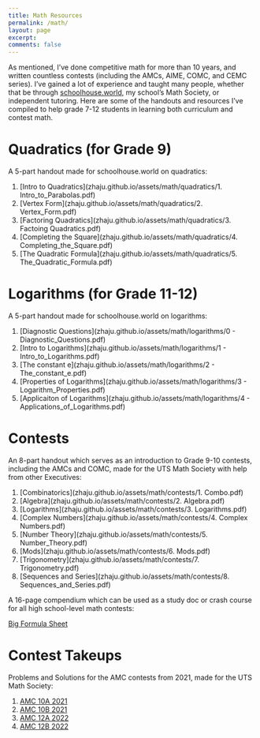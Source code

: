 ```yaml
---
title: Math Resources
permalink: /math/
layout: page
excerpt: 
comments: false
---
```


As mentioned, I’ve done competitive math for more than 10 years, and written countless contests (including the AMCs, AIME, COMC, and CEMC series). I’ve gained a lot of experience and taught many people, whether that be through [schoolhouse.world](https://schoolhouse.world/), my school’s Math Society, or independent tutoring. Here are some of the handouts and resources I’ve compiled to help grade 7-12 students in learning both curriculum and contest math.

# Quadratics (for Grade 9)
A 5-part handout made for schoolhouse.world on quadratics:
1. [Intro to Quadratics](zhaju.github.io/assets/math/quadratics/1. Intro_to_Parabolas.pdf)
2. [Vertex Form](zhaju.github.io/assets/math/quadratics/2. Vertex_Form.pdf)
3. [Factoring Quadratics](zhaju.github.io/assets/math/quadratics/3. Factoing Quadratics.pdf)
4. [Completing the Square](zhaju.github.io/assets/math/quadratics/4. Completing_the_Square.pdf)
5. [The Quadratic Formula](zhaju.github.io/assets/math/quadratics/5. The_Quadratic_Formula.pdf)

# Logarithms (for Grade 11-12)
A 5-part handout made for schoolhouse.world on logarithms:
1. [Diagnostic Questions](zhaju.github.io/assets/math/logarithms/0 - Diagnostic_Questions.pdf)
2. [Intro to Logarithms](zhaju.github.io/assets/math/logarithms/1 - Intro_to_Logarithms.pdf)
3. [The constant e](zhaju.github.io/assets/math/logarithms/2 - The_constant_e.pdf)
4. [Properties of Logarithms](zhaju.github.io/assets/math/logarithms/3 - Logarithm_Properties.pdf)
5. [Applicaiton of Logarithms](zhaju.github.io/assets/math/logarithms/4 - Applications_of_Logarithms.pdf)

# Contests
An 8-part handout which serves as an introduction to Grade 9-10 contests, including the AMCs and COMC, made for the UTS Math Society with help from other Executives:
1. [Combinatorics](zhaju.github.io/assets/math/contests/1. Combo.pdf)
2. [Algebra](zhaju.github.io/assets/math/contests/2. Algebra.pdf)
3. [Logarithms](zhaju.github.io/assets/math/contests/3. Logarithms.pdf)
4. [Complex Numbers](zhaju.github.io/assets/math/contests/4. Complex Numbers.pdf)
5. [Number Theory](zhaju.github.io/assets/math/contests/5. Number_Theory.pdf)
6. [Mods](zhaju.github.io/assets/math/contests/6. Mods.pdf)
7. [Trigonometry](zhaju.github.io/assets/math/contests/7. Trigonometry.pdf)
8. [Sequences and Series](zhaju.github.io/assets/math/contests/8. Sequences_and_Series.pdf)

A 16-page compendium which can be used as a study doc or crash course for all high school-level math contests:

[Big Formula Sheet](zhaju.github.io/assets/math/Big_Formula_Sheet.pdf)

# Contest Takeups
Problems and Solutions for the AMC contests from 2021, made for the UTS Math Society:
1. [AMC 10A 2021](zhaju.github.io/assets/math/AMC_10A_2021.pdf)
2. [AMC 10B 2021](zhaju.github.io/assets/math/AMC_10B_2021.pdf)
3. [AMC 12A 2022](zhaju.github.io/assets/math/AMC_12A_2022.pdf)
4. [AMC 12B 2022](zhaju.github.io/assets/math/AMC_12B_2022.pdf)
